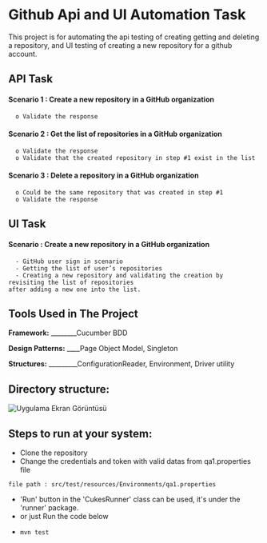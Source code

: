 
# Github Api and UI Automation Task


This project is for automating the api testing of creating getting and deleting a repository, and UI testing of creating a new repository for a github account.


## API Task

#### Scenario 1 : Create a new repository in a GitHub organization

```
  o Validate the response
```

 
#### Scenario 2 : Get the list of repositories in a GitHub organization

```
  o Validate the response
  o Validate that the created repository in step #1 exist in the list
```



#### Scenario 3 : Delete a repository in a GitHub organization


```
  o Could be the same repository that was created in step #1
  o Validate the response
```


## UI Task

#### Scenario : Create a new repository in a GitHub organization

```
  - GitHub user sign in scenario
  - Getting the list of user’s repositories
  - Creating a new repository and validating the creation by revisiting the list of repositories
after adding a new one into the list.
```
  
## Tools Used in The Project

**Framework:** ________Cucumber BDD

**Design Patterns:** ____Page Object Model, Singleton

**Structures:** _________ConfigurationReader, Environment, Driver utility

## Directory structure:

![Uygulama Ekran Görüntüsü](https://iili.io/H5pXTRS.png')


## Steps to run at your system:


- Clone the repository
- Change the credentials and token with valid datas from qa1.properties file
```
file path : src/test/resources/Environments/qa1.properties
```

- 'Run' button in the 'CukesRunner' class can be used, it's under the 'runner' package.
- or just Run the code below
- ```bash
  mvn test
```

  